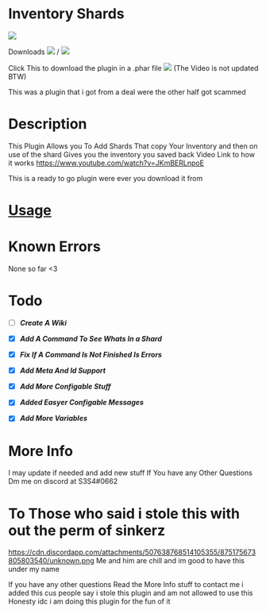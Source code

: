 # Inventory Shards
<a href="https://poggit.pmmp.io/p/InventoryShards"><img src="https://poggit.pmmp.io/shield.state/InventoryShards"></a> 

Downloads <a href="https://poggit.pmmp.io/p/InventoryShards"><img src="https://poggit.pmmp.io/shield.dl/InventoryShards"></a> / <a href="https://poggit.pmmp.io/p/InventoryShards"><img src="https://poggit.pmmp.io/shield.dl.total/InventoryShards"></a>

Click This to download the plugin in a .phar file <a href="https://poggit.pmmp.io/p/InventoryShards"><img src="https://poggit.pmmp.io/shield.api/InventoryShards"></a>
(The Video is not updated BTW)


This was a plugin that i got from a deal were the other half got scammed

# Description 

This Plugin Allows you To Add Shards That copy Your Inventory and then on use of the shard Gives you the inventory you saved back
Video Link to how it works
https://www.youtube.com/watch?v=JKmBERLnpoE

This is a ready to go plugin were ever you download it from 

# [Usage](https://github.com/IcyEndymion004/Inventory-Shards/blob/main/Usage.md)

# Known Errors

None so far <3

# Todo

- [ ] ***Create A Wiki***

- [x] ***Add A Command To See Whats In a Shard***

- [x] ***Fix If A Command Is Not Finished Is Errors***

- [x] ***Add Meta And Id Support***

- [x] ***Add More Configable Stuff***

- [x] ***Added Easyer Configable Messages***

- [x] ***Add More Variables***

# More Info

I may update if needed and add new stuff
If You have any Other Questions Dm me on discord at S3S4#0662


# To Those who said i stole this with out the perm of sinkerz 

https://cdn.discordapp.com/attachments/507638768514105355/875175673805803540/unknown.png
Me and him are chill and im good to have this under my name 

If you have any other questions Read the More Info stuff to contact me
i added this cus people say i stole this plugin and am not allowed to use this Honesty idc i am doing this plugin for the fun of it
